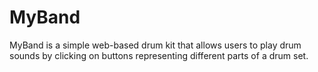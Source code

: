 # MyBand
MyBand is a simple web-based drum kit that allows users to play drum sounds by clicking on buttons representing different parts of a drum set.
